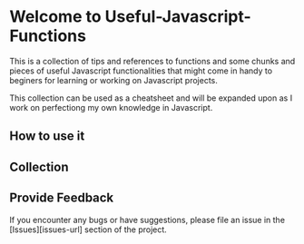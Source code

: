 # Welcome to Useful-Javascript-Functions 

This is a collection of tips and references to functions and some chunks and pieces of useful Javascript functionalities that might come in handy to beginers for learning or working on Javascript projects.  

This collection can be used as a cheatsheet and will be expanded upon as I work on perfectiong my own knowledge in Javascript.

## How to use it


## Collection

## Provide Feedback

If you encounter any bugs or have suggestions, please file an issue in the
[Issues][issues-url]
section of the project.

